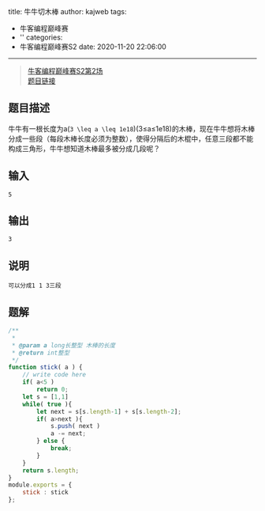 title: 牛牛切木棒
author: kajweb
tags:
  - 牛客编程巅峰赛
  - ''
categories:
  - 牛客编程巅峰赛S2
date: 2020-11-20 22:06:00
---
> [牛客编程巅峰赛S2第2场](https://ac.nowcoder.com/acm/contest/9223)  
[题目链接](https://ac.nowcoder.com/acm/contest/9223/B)

## 题目描述
牛牛有一根长度为a(`3 \leq a \leq 1e18`)(3≤a≤1e18)的木棒，现在牛牛想将木棒分成一些段（每段木棒长度必须为整数），使得分隔后的木棍中，任意三段都不能构成三角形，牛牛想知道木棒最多被分成几段呢？

## 输入
```
5
```

## 输出
```
3
```

## 说明
```
可以分成1 1 3三段
```

## 题解
```js
/**
 * 
 * @param a long长整型 木棒的长度
 * @return int整型
 */
function stick( a ) {
    // write code here
    if( a<5 )
        return 0;
    let s = [1,1]
    while( true ){
        let next = s[s.length-1] + s[s.length-2];
        if( a>next ){
            s.push( next )
            a -= next;
        } else {
            break;
        }
    }
    return s.length;
}
module.exports = {
    stick : stick
};
```